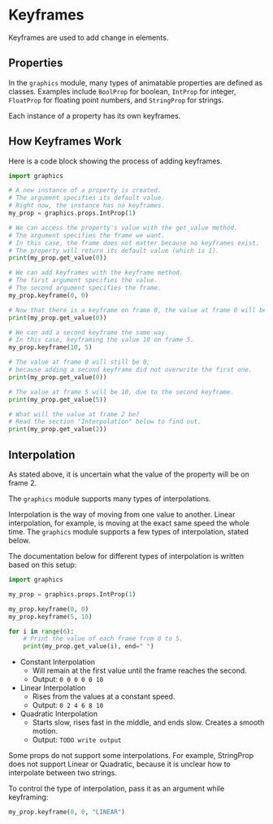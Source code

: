 # Keyframes

Keyframes are used to add change in elements.

## Properties

In the `graphics` module, many types of animatable properties are defined as classes.
Examples include `BoolProp` for boolean, `IntProp` for integer, `FloatProp` for floating point numbers, and `StringProp` for strings.

Each instance of a property has its own keyframes.

## How Keyframes Work

Here is a code block showing the process of adding keyframes.

``` python
import graphics

# A new instance of a property is created.
# The argument specifies its default value.
# Right now, the instance has no keyframes.
my_prop = graphics.props.IntProp(1)

# We can access the property's value with the get_value method.
# The argument specifies the frame we want.
# In this case, the frame does not matter because no keyframes exist.
# The property will return its default value (which is 1).
print(my_prop.get_value(0))

# We can add keyframes with the keyframe method.
# The first argument specifies the value.
# The second argument specifies the frame.
my_prop.keyframe(0, 0)

# Now that there is a keyframe on frame 0, the value at frame 0 will be 0 (as keyframed above).
print(my_prop.get_value(0))

# We can add a second keyframe the same way.
# In this case, keyframing the value 10 on frame 5.
my_prop.keyframe(10, 5)

# The value at frame 0 will still be 0,
# because adding a second keyframe did not overwrite the first one.
print(my_prop.get_value(0))

# The value at frame 5 will be 10, due to the second keyframe.
print(my_prop.get_value(5))

# What will the value at frame 2 be?
# Read the section "Interpolation" below to find out.
print(my_prop.get_value(2))
```

## Interpolation

As stated above, it is uncertain what the value of the property will be on frame 2.

The `graphics` module supports many types of interpolations.

Interpolation is the way of moving from one value to another.
Linear interpolation, for example, is moving at the exact same speed the whole time.
The `graphics` module supports a few types of interpolation, stated below.

The documentation below for different types of interpolation is written based on this setup:

``` python
import graphics

my_prop = graphics.props.IntProp(1)

my_prop.keyframe(0, 0)
my_prop.keyframe(5, 10)

for i in range(6):
    # Print the value of each frame from 0 to 5.
    print(my_prop.get_value(i), end=" ")
```

* Constant Interpolation
    * Will remain at the first value until the frame reaches the second.
    * Output: `0 0 0 0 0 10`
* Linear Interpolation
    * Rises from the values at a constant speed.
    * Output: `0 2 4 6 8 10`
* Quadratic Interpolation
    * Starts slow, rises fast in the middle, and ends slow. Creates a smooth motion.
    * Output: `TODO write output`

Some props do not support some interpolations.
For example, StringProp does not support Linear or Quadratic,
because it is unclear how to interpolate between two strings.

To control the type of interpolation, pass it as an argument while keyframing:

``` python
my_prop.keyframe(0, 0, "LINEAR")
```
